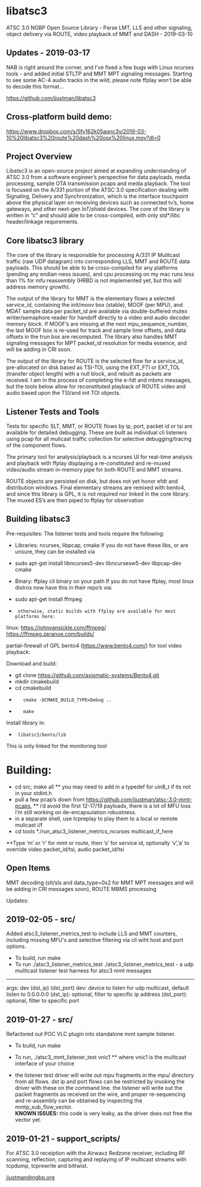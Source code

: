 libatsc3
==========
ATSC 3.0 NGBP Open Source Library - Parse LMT, LLS and other signaling, object delivery via ROUTE, video playback of MMT and DASH - 2019-03-10

## Updates - 2019-03-17
NAB is right around the corner, and I've fixed a few bugs with Linux ncurses tools - and added initial STLTP and MMT MPT signaling messages.  Starting to see some AC-4 audio tracks in the wild, please note ffplay won't be able to decode this format...


https://github.com/jjustman/libatsc3
 
## Cross-platform build demo:

 https://www.dropbox.com/s/5fv162k05aqnc3v/2019-03-10%20libatsc3%20route%20dash%20osx%20linux.mov?dl=0
 
## Project Overview

Libatsc3 is an open-source project aimed at expanding understanding of ATSC 3.0 from a software engineer’s perspective for data payloads, media processing, sample OTA transmission pcaps and media playback.  The tool is focused on the A/331 portion of the ATSC 3.0 specification dealing with Signaling, Delivery and Synchronization, which is the interface touchpoint above the physical layer on receiving devices such as connected tv’s, home gateways, and other next-gen IoT/shield devices.  The core of the library is written in “c” and should able to be cross-compiled, with only std*/libc header/linkage requirements.
 
## Core libatsc3 library

The core of the library is responsible for processing A/331 IP Mulitcast traffic (raw UDP datagram) into corresponding LLS, MMT and ROUTE data payloads.  This should be able to be cross-compiled for any platforms (pending any endian-ness issues), and cpu processing on my mac runs less than 1% for mfu reassembly (HRBD is not implemented yet, but this will address memory growth). 
 
The output of the library for MMT is the elementary flows a selected service_id, containing the init/moov box (stable), MOOF (per MPU), and MDAT sample data per packet_id are available via double-buffered mutex writer/semaphore reader for handoff  directly to a video and audio decoder memory block. If MOOF’s are missing at the next mpu_sequence_number, the last MOOF box is re-used for track and sample time offsets, and data offsets in the trun box are recomputed.    The library also handles MMT signaling messages for MPT packet_id resolution for media essence, and will be adding in CRI soon.
 
The output of the library for ROUTE is the selected flow for a service_id, pre-allocated on disk based as TSI-TOI, using the EXT_FTI or  EXT_TOL (transfer object length) with a null block, and rebuilt as packets are received.  I am in the process of completing the e-fdt and mbms messages, but the tools below allow for reconstituted playback of ROUTE video and audio based upon the TSI/and init TOI objects.
 
## Listener Tests and Tools

Tests for specific SLT, MMT, or ROUTE flows by ip, port, packet id or tsi are available for detailed debugging. These are built as individual cli listeners using pcap for all mulicast traffic collection for selective debugging/tracing of the component flows. 
 
The primary tool for analysis/playback is a ncurses UI for real-time analysis and playback with ffplay displaying a re-constituted and re-muxed video/audio stream in-memory pipe for both ROUTE and MMT streams.  
 
ROUTE objects are persisted on disk, but does not yet honor efdt and distribution windows.  Final elementary streams are remixed with bento4, and since this library is GPL, it is not required nor linked in the core library.  The muxed ES’s are then piped to ffplay for observation
 
## Building libatsc3
 
Pre-requisites:
                The listener tests and tools require the following:
* Libraries: ncurses, libpcap, cmake
If you do not have these libs, or are unsure, they can be installed via
* sudo apt-get install libncurses5-dev libncursesw5-dev libpcap-dev cmake
 
* Binary: ffplay cli binary on your path
If you do not have ffplay, most linux distros now have this in their repo’s via:
* sudo apt-get install ffmpeg
*      otherwise, static builds with ffplay are available for most platforms here:

linux: https://johnvansickle.com/ffmpeg/
https://ffmpeg.zeranoe.com/builds/ 

partial-firewall of GPL bento4 (https://www.bento4.com/) for tool video playback:

Download and build:
*  git clone https://github.com/axiomatic-systems/Bento4.git
*   mkdir cmakebuild
*   cd cmakebuild
*        cmake -DCMAKE_BUILD_TYPE=Debug ..
*        make
Install library in:
*      libatsc3/bento/lib
This is only linked for the monitoring tool
 
# Building:
 
* cd src; make all
** you may need to add in a typedef for uin8_t if its not in your stdint.h
* pull a few pcap’s down from https://github.com/jjustman/atsc-3.0-mmt-pcaps,
** i’d avoid the first 12-17/19 payloads, there is a lot of MFU loss I’m still working on de-encapsulation robustness.
* in a separate shell, use tcpreplay to play them to a local or remote mulicast i/f
* cd tools
*./run_atsc3_listener_metrics_ncurses multicast_if_here

**Type ‘m’ or ‘r’ for mmt or route, then ‘s’ for service id, optionally ‘v’,’a’ to override video packet_id/tsi, audio packet_id/tsi
 
## Open Items
MMT decoding (slt/sls and data_type=0x2 for MMT MPT messages and will be adding in CRI messages soon), ROUTE MBMS processing


Updates:

## 2019-02-05 - src/

Added atsc3_listener_metrics_test to include LLS and MMT counters, including missing MFU's and selective filtering via cli wiht host and port options.
* To build, run make
* To run ./atsc3_listener_metrics_test
 ./atsc3_listener_metrics_test - a udp mulitcast listener test harness for atsc3 mmt messages
 ---
 args: dev (dst_ip) (dst_port)
  dev: device to listen for udp multicast, default listen to 0.0.0.0:0
  (dst_ip): optional, filter to specific ip address
  (dst_port): optional, filter to specific port

## 2019-01-27 - src/

Refactored out POC VLC plugin into standalone mmt sample listener.

* To build, run make
* To run, ./atsc3_mmt_listener_test vnic1
** where vnic1 is the mulitcast interface of your choice

* the listener test driver will write out mpu fragments in the mpu/ directory from all flows.  dst ip and port flows can be restricted by invoking the driver with these on the command line.  the listener will write out the packet fragments as received on the wire, and proper re-sequencing and re-assembly can be obtained by inspecting the mmtp_sub_flow_vector.  
**KNOWN ISSUES:** this code is very leaky, as the driver does not free the vector yet.

## 2019-01-21 - support_scripts/  

For ATSC 3.0 receiption with the Airwavz Redzone receiver, including RF scanning, reflection, capturing and replaying of IP multicast streams with tcpdump, tcprewrite and bittwist.  


jjustman@ngbp.org
###
